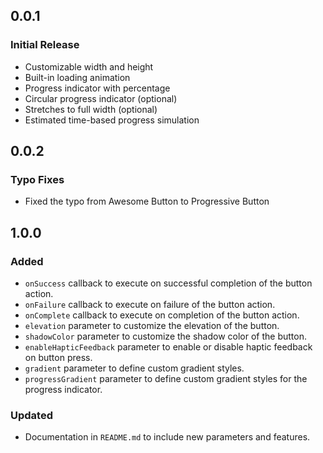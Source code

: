 ## 0.0.1

### Initial Release

- Customizable width and height
- Built-in loading animation
- Progress indicator with percentage
- Circular progress indicator (optional)
- Stretches to full width (optional)
- Estimated time-based progress simulation

## 0.0.2

### Typo Fixes

- Fixed the typo from Awesome Button to Progressive Button

## 1.0.0

### Added
- `onSuccess` callback to execute on successful completion of the button action.
- `onFailure` callback to execute on failure of the button action.
- `onComplete` callback to execute on completion of the button action.
- `elevation` parameter to customize the elevation of the button.
- `shadowColor` parameter to customize the shadow color of the button.
- `enableHapticFeedback` parameter to enable or disable haptic feedback on button press.
- `gradient` parameter to define custom gradient styles.
- `progressGradient` parameter to define custom gradient styles for the progress indicator.

### Updated
- Documentation in `README.md` to include new parameters and features.
